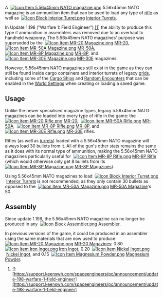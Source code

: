 A  [![Icon Item 5.56x45mm NATO magazine.png](https://spaceengineers.wiki.gg/images/thumb/a/a8/Icon_Item_5.56x45mm_NATO_magazine.png/21px-Icon_Item_5.56x45mm_NATO_magazine.png?895071)](https://spaceengineers.wiki.gg/wiki/5.56x45mm_NATO_magazine "5.56x45mm NATO magazine") 5.56x45mm NATO magazine is an ammunition item that can be used to load any type of [rifle](https://spaceengineers.wiki.gg/wiki/Automatic_Rifle "Automatic Rifle") as well as  [![Icon Block Interior Turret.png](https://spaceengineers.wiki.gg/images/thumb/1/17/Icon_Block_Interior_Turret.png/21px-Icon_Block_Interior_Turret.png?a22e06)](https://spaceengineers.wiki.gg/wiki/Interior_Turret "Interior Turret") [Interior Turrets](https://spaceengineers.wiki.gg/wiki/Interior_Turret "Interior Turret").

In Update 1.198 ("Warfare 1: Field Engineer"),[\[1\]](#cite_note-1) the ability to produce this type if ammunition in assemblers was removed due to an overhaul to handheld weaponry. The 5.56x45mm NATO magazines' purpose was superseded by the  [![Icon Item MR-20 Magazine.png](https://spaceengineers.wiki.gg/images/thumb/2/2d/Icon_Item_MR-20_Magazine.png/21px-Icon_Item_MR-20_Magazine.png?440969)](https://spaceengineers.wiki.gg/wiki/MR-20_Magazine "MR-20 Magazine") [MR-20](https://spaceengineers.wiki.gg/wiki/MR-20_Magazine "MR-20 Magazine"),  [![Icon Item MR-50A Magazine.png](https://spaceengineers.wiki.gg/images/thumb/2/29/Icon_Item_MR-50A_Magazine.png/21px-Icon_Item_MR-50A_Magazine.png?4ad9d4)](https://spaceengineers.wiki.gg/wiki/MR-50A_Magazine "MR-50A Magazine") [MR-50A](https://spaceengineers.wiki.gg/wiki/MR-50A_Magazine "MR-50A Magazine"),  [![Icon Item MR-8P Magazine.png](https://spaceengineers.wiki.gg/images/thumb/0/0e/Icon_Item_MR-8P_Magazine.png/21px-Icon_Item_MR-8P_Magazine.png?22813d)](https://spaceengineers.wiki.gg/wiki/MR-8P_Magazine "MR-8P Magazine") [MR-8P](https://spaceengineers.wiki.gg/wiki/MR-8P_Magazine "MR-8P Magazine"), and  [![Icon Item MR-30E Magazine.png](https://spaceengineers.wiki.gg/images/thumb/0/08/Icon_Item_MR-30E_Magazine.png/21px-Icon_Item_MR-30E_Magazine.png?b9cf65)](https://spaceengineers.wiki.gg/wiki/MR-30E_Magazine "MR-30E Magazine") [MR-30E](https://spaceengineers.wiki.gg/wiki/MR-30E_Magazine "MR-30E Magazine") magazines.

However, 5.56x45mm NATO magazines still exist in the game as they can still be found inside cargo containers and interior turrets of legacy [grids](https://spaceengineers.wiki.gg/wiki/Grid "Grid"), including some of the [Cargo Ships](https://spaceengineers.wiki.gg/wiki/Category:Pre-Built_Ship "Category:Pre-Built Ship") and [Random Encounters](https://spaceengineers.wiki.gg/wiki/Random_Encounters "Random Encounters") that can be enabled in the [World Settings](https://spaceengineers.wiki.gg/wiki/World_Settings "World Settings") when creating or loading a saved game.

## Usage

Unlike the newer specialised magazine types, legacy 5.56x45mm NATO magazines can be loaded into every type of rifle in the game: the  [![Icon Item MR-20 Rifle.png](https://spaceengineers.wiki.gg/images/thumb/2/26/Icon_Item_MR-20_Rifle.png/21px-Icon_Item_MR-20_Rifle.png?9e17b7)](https://spaceengineers.wiki.gg/wiki/MR-20_Rifle "MR-20 Rifle") [MR-20](https://spaceengineers.wiki.gg/wiki/MR-20_Rifle "MR-20 Rifle"),  [![Icon Item MR-50A Rifle.png](https://spaceengineers.wiki.gg/images/thumb/0/0b/Icon_Item_MR-50A_Rifle.png/21px-Icon_Item_MR-50A_Rifle.png?38077f)](https://spaceengineers.wiki.gg/wiki/MR-50A_Rifle "MR-50A Rifle") [MR-50A](https://spaceengineers.wiki.gg/wiki/MR-50A_Rifle "MR-50A Rifle"),  [![Icon Item MR-8P Rifle.png](https://spaceengineers.wiki.gg/images/thumb/0/0c/Icon_Item_MR-8P_Rifle.png/21px-Icon_Item_MR-8P_Rifle.png?ff5606)](https://spaceengineers.wiki.gg/wiki/MR-8P_Rifle "MR-8P Rifle") [MR-8P](https://spaceengineers.wiki.gg/wiki/MR-8P_Rifle "MR-8P Rifle"), and  [![Icon Item MR-30E Rifle.png](https://spaceengineers.wiki.gg/images/thumb/8/8a/Icon_Item_MR-30E_Rifle.png/21px-Icon_Item_MR-30E_Rifle.png?201526)](https://spaceengineers.wiki.gg/wiki/MR-30E_Rifle "MR-30E Rifle") [MR-30E](https://spaceengineers.wiki.gg/wiki/MR-30E_Rifle "MR-30E Rifle") rifles.

Rifles (as well as [turrets](https://spaceengineers.wiki.gg/wiki/Interior_Turret "Interior Turret")) loaded with a 5.56x45mm NATO magazine will always load 30 bullets from it. All of the gun's other stats remains the same as it does with its normal type of ammunition, making the 5.56x45mm NATO magazines particularly useful for  [![Icon Item MR-8P Rifle.png](https://spaceengineers.wiki.gg/images/thumb/0/0c/Icon_Item_MR-8P_Rifle.png/21px-Icon_Item_MR-8P_Rifle.png?ff5606)](https://spaceengineers.wiki.gg/wiki/MR-8P_Rifle "MR-8P Rifle") [MR-8P Rifle](https://spaceengineers.wiki.gg/wiki/MR-8P_Rifle "MR-8P Rifle") (which would otherwise only get 8 bullets from its  [![Icon Item MR-8P Magazine.png](https://spaceengineers.wiki.gg/images/thumb/0/0e/Icon_Item_MR-8P_Magazine.png/21px-Icon_Item_MR-8P_Magazine.png?22813d)](https://spaceengineers.wiki.gg/wiki/MR-8P_Magazine "MR-8P Magazine") [MR-8P Magazines](https://spaceengineers.wiki.gg/wiki/MR-8P_Magazine "MR-8P Magazine")).

Using 5.56x45mm NATO magazines to load  [![Icon Block Interior Turret.png](https://spaceengineers.wiki.gg/images/thumb/1/17/Icon_Block_Interior_Turret.png/21px-Icon_Block_Interior_Turret.png?a22e06)](https://spaceengineers.wiki.gg/wiki/Interior_Turret "Interior Turret") [Interior Turrets](https://spaceengineers.wiki.gg/wiki/Interior_Turret "Interior Turret") is not recommended, as they only contain 30 bullets as opposed to the  [![Icon Item MR-50A Magazine.png](https://spaceengineers.wiki.gg/images/thumb/2/29/Icon_Item_MR-50A_Magazine.png/21px-Icon_Item_MR-50A_Magazine.png?4ad9d4)](https://spaceengineers.wiki.gg/wiki/MR-50A_Magazine "MR-50A Magazine") [MR-50A Magazine](https://spaceengineers.wiki.gg/wiki/MR-50A_Magazine "MR-50A Magazine")'s 50.

## Assembly

Since update 1.198, the 5.56x45mm NATO magazine can no longer be produced in any  [![Icon Block Assembler.png](https://spaceengineers.wiki.gg/images/thumb/c/cd/Icon_Block_Assembler.png/21px-Icon_Block_Assembler.png?ceefab)](https://spaceengineers.wiki.gg/wiki/Assembler "Assembler") [Assembler](https://spaceengineers.wiki.gg/wiki/Assembler "Assembler").

In previous versions of the game, it could be produced in an assembler using the same materials that are now used to produce  [![Icon Item MR-20 Magazine.png](https://spaceengineers.wiki.gg/images/thumb/2/2d/Icon_Item_MR-20_Magazine.png/21px-Icon_Item_MR-20_Magazine.png?440969)](https://spaceengineers.wiki.gg/wiki/MR-20_Magazine "MR-20 Magazine") [MR-20 Magazines](https://spaceengineers.wiki.gg/wiki/MR-20_Magazine "MR-20 Magazine"): 0.80  [![Icon Item Iron Ingot.png](https://spaceengineers.wiki.gg/images/thumb/e/e7/Icon_Item_Iron_Ingot.png/21px-Icon_Item_Iron_Ingot.png?388ec0)](https://spaceengineers.wiki.gg/wiki/Iron_Ingot "Iron Ingot") [Iron Ingot](https://spaceengineers.wiki.gg/wiki/Iron_Ingot "Iron Ingot"), 0.20  [![Icon Item Nickel Ingot.png](https://spaceengineers.wiki.gg/images/thumb/4/4b/Icon_Item_Nickel_Ingot.png/21px-Icon_Item_Nickel_Ingot.png?e67f47)](https://spaceengineers.wiki.gg/wiki/Nickel_Ingot "Nickel Ingot") [Nickel Ingot](https://spaceengineers.wiki.gg/wiki/Nickel_Ingot "Nickel Ingot"), and 0.15  [![Icon Item Magnesium Powder.png](https://spaceengineers.wiki.gg/images/thumb/a/ab/Icon_Item_Magnesium_Powder.png/21px-Icon_Item_Magnesium_Powder.png?56ae33)](https://spaceengineers.wiki.gg/wiki/Magnesium_Powder "Magnesium Powder") [Magnesium Powder](https://spaceengineers.wiki.gg/wiki/Magnesium_Powder "Magnesium Powder").

1.  [↑](#cite_ref-1 "Jump up") [https://support.keenswh.com/spaceengineers/pc/announcement/update-198-warfare-1-field-engineer](https://support.keenswh.com/spaceengineers/pc/announcement/update-198-warfare-1-field-engineer)